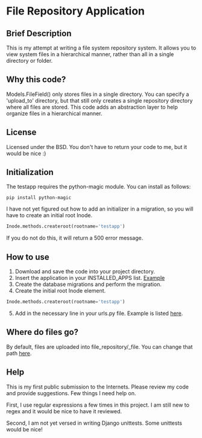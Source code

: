 # File Repository Application

## Brief Description

This is my attempt at writing a file system repository system. It allows you to
view system files in a hierarchical manner, rather than all in a single
directory or folder.

## Why this code?

Models.FileField() only stores files in a single directory. You can specify a 
'upload_to' directory, but that still only creates a single repository directory
where all files are stored. This code adds an abstraction layer to help organize
files in a hierarchical manner.

## License

Licensed under the BSD. You don't have to return your code to me, but it would
be nice :)

## Initialization

The testapp requires the python-magic module. You can install as follows:
```
pip install python-magic
```

I have not yet figured out how to add an initializer in a migration, so you will
have to create an initial root Inode.

```python
Inode.methods.createroot(rootname='testapp')
```

If you do not do this, it will return a 500 error message.

## How to use

1. Download and save the code into your project directory.
2. Insert the application in your INSTALLED_APPS list. [Example](https://github.com/FarhansCode/file_repository/blob/master/testapp/settings.py#L40)
3. Create the database migrations and perform the migration.
4. Create the initial root Inode element.
```python
Inode.methods.createroot(rootname='testapp')
```
5. Add in the necessary line in your urls.py file. Example is listed [here](https://github.com/FarhansCode/file_repository/blob/master/testapp/urls.py#L7).

## Where do files go?
By default, files are uploaded into file_repository/_file. You can change that path [here](https://github.com/FarhansCode/file_repository/blob/master/file_repository/models.py#L14).

## Help

This is my first public submission to the Internets. Please review my code and
provide suggestions. Few things I need help on. 

First, I use regular expressions a few times in this project. I am still new to
regex and it would be nice to have it reviewed.

Second, I am not yet versed in writing Django unittests. Some unittests would
be nice!
